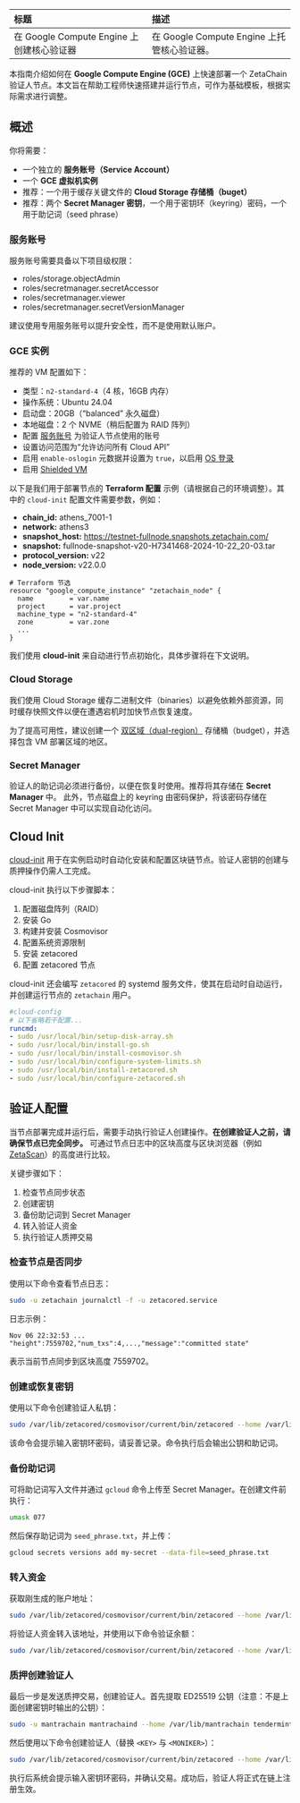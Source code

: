 | 标题                                      | 描述                                        |
| :---------------------------------------- | :------------------------------------------ |
| 在 Google Compute Engine 上创建核心验证器 | 在 Google Compute Engine 上托管核心验证器。 |

本指南介绍如何在 **Google Compute Engine (GCE)** 上快速部署一个 ZetaChain 验证人节点。本文旨在帮助工程师快速搭建并运行节点，可作为基础模板，根据实际需求进行调整。

## 概述

你将需要：

- 一个独立的 **服务账号（Service Account）**
- 一个 **GCE 虚拟机实例**
- 推荐：一个用于缓存关键文件的 **Cloud Storage 存储桶（buget）**
- 推荐：两个 **Secret Manager 密钥**，一个用于密钥环（keyring）密码，一个用于助记词（seed phrase）

### 服务账号

服务账号需要具备以下项目级权限：

- roles/storage.objectAdmin  
- roles/secretmanager.secretAccessor  
- roles/secretmanager.viewer  
- roles/secretmanager.secretVersionManager  

建议使用专用服务账号以提升安全性，而不是使用默认账户。

### GCE 实例

推荐的 VM 配置如下：

- 类型：`n2-standard-4`（4 核，16GB 内存）  
- 操作系统：Ubuntu 24.04  
- 启动盘：20GB（“balanced” 永久磁盘）  
- 本地磁盘：2 个 NVME（稍后配置为 RAID 阵列）  
- 配置 [服务账号](https://cloud.google.com/compute/docs/access/service-accounts) 为验证人节点使用的账号  
- 设置访问范围为“允许访问所有 Cloud API”  
- 启用 `enable-oslogin` 元数据并设置为 `true`，以启用 [OS 登录](https://cloud.google.com/compute/docs/oslogin/set-up-oslogin)  
- 启用 [Shielded VM](https://cloud.google.com/compute/shielded-vm/docs/modifying-shielded-vm)

以下是我们用于部署节点的 **Terraform 配置** 示例（请根据自己的环境调整）。其中的 `cloud-init` 配置文件需要参数，例如：

- **chain_id:** athens_7001-1  
- **network:** athens3  
- **snapshot_host:** https://testnet-fullnode.snapshots.zetachain.com/  
- **snapshot:** fullnode-snapshot-v20-H7341468-2024-10-22_20-03.tar  
- **protocol_version:** v22  
- **node_version:** v22.0.0  

```hcl
# Terraform 节选
resource "google_compute_instance" "zetachain_node" {
  name         = var.name
  project      = var.project
  machine_type = "n2-standard-4"
  zone         = var.zone
  ...
}
```

我们使用 **cloud-init** 来自动进行节点初始化，具体步骤将在下文说明。

### Cloud Storage

我们使用 Cloud Storage 缓存二进制文件（binaries）以避免依赖外部资源，同时缓存快照文件以便在遭遇宕机时加快节点恢复速度。

为了提高可用性，建议创建一个 [双区域（dual-region）](https://cloud.google.com/storage/docs/locations) 存储桶（budget），并选择包含 VM 部署区域的地区。

### Secret Manager

验证人的助记词必须进行备份，以便在恢复时使用。推荐将其存储在 **Secret Manager** 中。  此外，节点磁盘上的 keyring 由密码保护，将该密码存储在 Secret Manager 中可以实现自动化访问。

## Cloud Init

[cloud-init](https://cloud-init.io/) 用于在实例启动时自动化安装和配置区块链节点。验证人密钥的创建与质押操作仍需人工完成。

cloud-init 执行以下步骤脚本：

1. 配置磁盘阵列（RAID）  
2. 安装 Go  
3. 构建并安装 Cosmovisor  
4. 配置系统资源限制  
5. 安装 zetacored  
6. 配置 zetacored 节点  

cloud-init 还会编写 `zetacored` 的 systemd 服务文件，使其在启动时自动运行，并创建运行节点的 `zetachain` 用户。

```yaml
#cloud-config
# 以下省略若干配置...
runcmd:
- sudo /usr/local/bin/setup-disk-array.sh
- sudo /usr/local/bin/install-go.sh
- sudo /usr/local/bin/install-cosmovisor.sh
- sudo /usr/local/bin/configure-system-limits.sh
- sudo /usr/local/bin/install-zetacored.sh
- sudo /usr/local/bin/configure-zetacored.sh
```

## 验证人配置

当节点部署完成并运行后，需要手动执行验证人创建操作。**在创建验证人之前，请确保节点已完全同步。** 可通过节点日志中的区块高度与区块浏览器（例如 [ZetaScan](https://zetascan.com/)）的高度进行比较。

关键步骤如下：

1. 检查节点同步状态  
2. 创建密钥  
3. 备份助记词到 Secret Manager  
4. 转入验证人资金  
5. 执行验证人质押交易  

### 检查节点是否同步

使用以下命令查看节点日志：

```bash
sudo -u zetachain journalctl -f -u zetacored.service
```

日志示例：

```
Nov 06 22:32:53 ... "height":7559702,"num_txs":4,...,"message":"committed state"
```

表示当前节点同步到区块高度 7559702。

### 创建或恢复密钥

使用以下命令创建验证人私钥：

```bash
sudo /var/lib/zetacored/cosmovisor/current/bin/zetacored --home /var/lib/zetacored keys add operator --algo secp256k1
```

该命令会提示输入密钥环密码，请妥善记录。命令执行后会输出公钥和助记词。

### 备份助记词

可将助记词写入文件并通过 `gcloud` 命令上传至 Secret Manager。在创建文件前执行：

```bash
umask 077
```

然后保存助记词为 `seed_phrase.txt`，并上传：

```bash
gcloud secrets versions add my-secret --data-file=seed_phrase.txt
```

### 转入资金

获取刚生成的账户地址：

```bash
sudo /var/lib/zetacored/cosmovisor/current/bin/zetacored --home /var/lib/zetacored keys list
```

将验证人资金转入该地址，并使用以下命令验证余额：

```bash
sudo /var/lib/zetacored/cosmovisor/current/bin/zetacored --home /var/lib/zetacored query bank balances $(/var/lib/zetacored/cosmovisor/current/bin/zetacored keys show operator -a)
```

### 质押创建验证人

最后一步是发送质押交易，创建验证人。首先提取 ED25519 公钥（注意：不是上面创建密钥时输出的公钥）：

```bash
sudo -u mantrachain mantrachaind --home /var/lib/mantrachain tendermint show-validator | jq .key
```

然后使用以下命令创建验证人（替换 `<KEY>` 与 `<MONIKER>`）：

```bash
sudo /var/lib/zetacored/cosmovisor/current/bin/zetacored --home /var/lib/zetacored tx staking create-validator   --amount=1000000000000000000azeta   --pubkey="{"@type":"/cosmos.crypto.ed25519.PubKey","key":"<KEY>"}"   --moniker="<MONIKER>"   --chain-id=athens_7001-1   --commission-rate="1.00"   --commission-max-rate="1.00"   --commission-max-change-rate="0.01"   --min-self-delegation="1000000"   --gas="auto"   --gas-adjustment=1.15   --gas-prices="1.0azeta"   --from=operator
```

执行后系统会提示输入密钥环密码，并确认交易。成功后，验证人将正式在链上注册生效。
